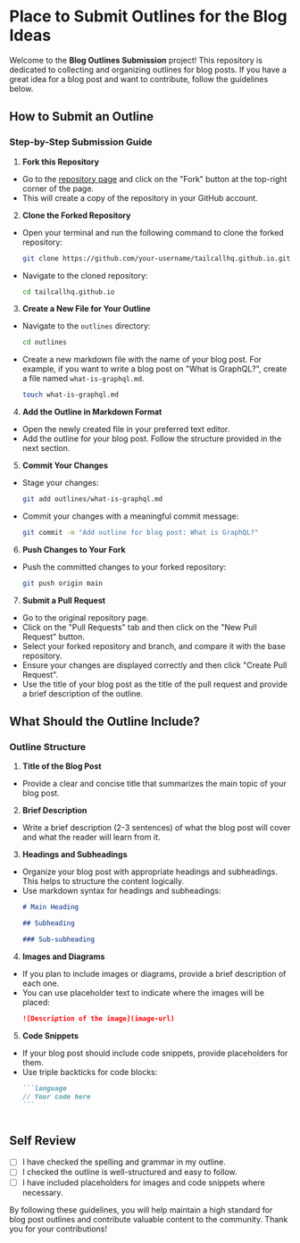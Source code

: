 # Place to Submit Outlines for the Blog Ideas

Welcome to the **Blog Outlines Submission** project! This repository is dedicated to collecting and organizing outlines for blog posts. If you have a great idea for a blog post and want to contribute, follow the guidelines below.

## How to Submit an Outline

### Step-by-Step Submission Guide

1. **Fork this Repository**

- Go to the [repository page](https://github.com/tailcallhq/tailcallhq.github.io) and click on the "Fork" button at the top-right corner of the page.
- This will create a copy of the repository in your GitHub account.

2. **Clone the Forked Repository**

- Open your terminal and run the following command to clone the forked repository:
  ```sh
  git clone https://github.com/your-username/tailcallhq.github.io.git
  ```
- Navigate to the cloned repository:
  ```sh
  cd tailcallhq.github.io
  ```

3. **Create a New File for Your Outline**

- Navigate to the `outlines` directory:
  ```sh
  cd outlines
  ```
- Create a new markdown file with the name of your blog post. For example, if you want to write a blog post on "What is GraphQL?", create a file named `what-is-graphql.md`.
  ```sh
  touch what-is-graphql.md
  ```

4. **Add the Outline in Markdown Format**

- Open the newly created file in your preferred text editor.
- Add the outline for your blog post. Follow the structure provided in the next section.

5. **Commit Your Changes**

- Stage your changes:
  ```sh
  git add outlines/what-is-graphql.md
  ```
- Commit your changes with a meaningful commit message:
  ```sh
  git commit -m "Add outline for blog post: What is GraphQL?"
  ```

6. **Push Changes to Your Fork**

- Push the committed changes to your forked repository:
  ```sh
  git push origin main
  ```

7. **Submit a Pull Request**

- Go to the original repository page.
- Click on the "Pull Requests" tab and then click on the "New Pull Request" button.
- Select your forked repository and branch, and compare it with the base repository.
- Ensure your changes are displayed correctly and then click "Create Pull Request".
- Use the title of your blog post as the title of the pull request and provide a brief description of the outline.

## What Should the Outline Include?

### Outline Structure

1. **Title of the Blog Post**

- Provide a clear and concise title that summarizes the main topic of your blog post.

2. **Brief Description**

- Write a brief description (2-3 sentences) of what the blog post will cover and what the reader will learn from it.

3. **Headings and Subheadings**

- Organize your blog post with appropriate headings and subheadings. This helps to structure the content logically.
- Use markdown syntax for headings and subheadings:
  ```markdown
  # Main Heading

  ## Subheading

  ### Sub-subheading
  ```

4. **Images and Diagrams**

- If you plan to include images or diagrams, provide a brief description of each one.
- You can use placeholder text to indicate where the images will be placed:
  ```markdown
  ![Description of the image](image-url)
  ```

5. **Code Snippets**

- If your blog post should include code snippets, provide placeholders for them.
- Use triple backticks for code blocks:
  ````markdown
  ```language
  // Your code here
  ```
  ````
  ```

  ```

## Self Review

- [ ] I have checked the spelling and grammar in my outline.
- [ ] I checked the outline is well-structured and easy to follow.
- [ ] I have included placeholders for images and code snippets where necessary.

By following these guidelines, you will help maintain a high standard for blog post outlines and contribute valuable content to the community. Thank you for your contributions!
